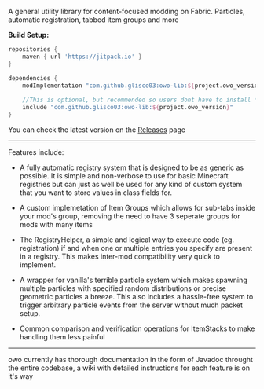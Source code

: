 A general utility library for content-focused modding on Fabric. Particles, automatic registration, tabbed item groups and more

**Build Setup:**
```groovy
repositories {
    maven { url 'https://jitpack.io' }
}
```
```groovy
dependencies {
    modImplementation "com.github.glisco03:owo-lib:${project.owo_version}"
    
    //This is optional, but recommended so users dont have to install *another* library
    include "com.github.glisco03:owo-lib:${project.owo_version}"
}
```
You can check the latest version on the [Releases](https://github.com/glisco03/owo-lib/releases) page
 
***

Features include:

- A fully automatic registry system that is designed to be as generic as possible. It is simple and non-verbose to use for basic Minecraft registries but can just as well be used for any kind of custom system that you want to store values in class fields for.

- A custom implemetation of Item Groups which allows for sub-tabs inside your mod's group, removing the need to have 3 seperate groups for mods with many items

- The RegistryHelper, a simple and logical way to execute code (eg. registration) if and when one or multiple entries you specify are present in a registry. This makes inter-mod compatibility very quick to implement.

- A wrapper for vanilla's terrible particle system which makes spawning multiple particles with specified random distributions or precise geometric particles a breeze. This also includes a hassle-free system to trigger arbitrary particle events from the server without much packet setup.

- Common comparison and verification operations for ItemStacks to make handling them less painful

***

owo currently has thorough documentation in the form of Javadoc throught the entire codebase, a wiki with detailed instructions for each feature is on it's way
